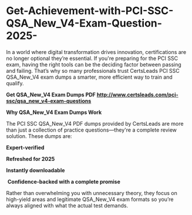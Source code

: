 # Get-Achievement-with-PCI-SSC-QSA_New_V4-Exam-Question-2025-
<p>In a world where digital transformation drives innovation, certifications are no longer optional they&rsquo;re essential. If you&#39;re preparing for the PCI SSC exam, having the right tools can be the deciding factor between passing and failing. That&rsquo;s why so many professionals trust CertsLeads PCI SSC QSA_New_V4 exam dumps a smarter, more efficient way to train and qualify.</p> <p><strong>Get QSA_New_V4 Exam Dumps PDF&nbsp;<a href="http://www.certsleads.com/pci-ssc/qsa_new_v4-exam-questions">http://www.certsleads.com/pci-ssc/qsa_new_v4-exam-questions</a></strong></p> <p><strong>Why QSA_New_V4 Exam Dumps Work</strong></p> <p>The PCI SSC QSA_New_V4 PDF dumps provided by CertsLeads are more than just a collection of practice questions&mdash;they&#39;re a complete review solution. These dumps are:</p> <p><strong>Expert-verified</strong></p> <p><strong>Refreshed for 2025</strong></p> <p><strong>Instantly downloadable</strong></p> <p>&nbsp;<strong>Confidence-backed with a complete promise</strong></p> <p>Rather than overwhelming you with unnecessary theory, they focus on high-yield areas and legitimate QSA_New_V4 exam formats so you&rsquo;re always aligned with what the actual test demands.</p> <p>&nbsp;</p>
